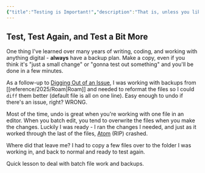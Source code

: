 ```yaml
---
{"title":"Testing is Important!","description":"That is, unless you like redoing work","date":"2021-07-27","prevPage":"[[Pick Up the Mic]]","nextPage":"[[Break. Fix. Repeat]]","tags":["development","testing","backups","Roam","editors","Atom"],"dg-publish":true,"created":"2021-07-27T11:38:42","updated":"2025-08-05T16:32:15-04:00","permalink":"/notes/2021/testing-is-important/","dgPassFrontmatter":true}
---
```



## Test, Test Again, and Test a Bit More

One thing I've learned over many years of writing, coding, and working with anything digital - __always__ have a backup plan. Make a copy, even if you think it's "just a small change" or "gonna test out something" and you'll be done in a few minutes.

As a follow-up to [Digging Out of an Issue](/notes/2018/03/digging-out-of-an-issue/), I was working with backups from [[reference/2025/Roam\|Roam]] and needed to reformat the files so I could `diff` them better (default file is all on one line). Easy enough to undo if there's an issue, right? WRONG.

Most of the time, undo is great when you're working with one file in an editor. When you batch edit, you tend to overwrite the files when you make the changes. Luckily I was ready - I ran the changes I needed, and just as it worked through the last of the files, [Atom](https://atom.io) (RIP) crashed.

Where did that leave me? I had to copy a few files over to the folder I was working in, and back to normal and ready to test again.

Quick lesson to deal with batch file work and backups.
